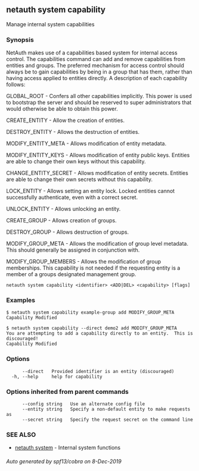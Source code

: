 ## netauth system capability

Manage internal system capabilities

### Synopsis


NetAuth makes use of a capabilities based system for internal access
control.  The capabilities command can add and remove capabilities
from entities and groups.  The preferred mechanism for access control
should always be to gain capabilities by being in a group that has
them, rather than having access applied to entities directly.  A
description of each capability follows:

  GLOBAL_ROOT - Confers all other capabilities implicitly.  This power
    is used to bootstrap the server and should be reserved to super
    administrators that would otherwise be able to obtain this power.

  CREATE_ENTITY - Allow the creation of entities.

  DESTROY_ENTITY - Allows the destruction of entities.

  MODIFY_ENTITY_META - Allows modification of entity metadata.

  MODIFY_ENTITY_KEYS - Allows modification of entity public keys.
    Entities are able to change their own keys without this capability.

  CHANGE_ENTITY_SECRET - Allows modification of entity secrets.
    Entities are able to change their own secrets without this
    capability.

  LOCK_ENTITY - Allows setting an entity lock.  Locked entities cannot
    successfully authenticate, even with a correct secret.

  UNLOCK_ENTITY - Allows unlocking an entity.

  CREATE_GROUP - Allows creation of groups.

  DESTROY_GROUP - Allows destruction of groups.

  MODIFY_GROUP_META - Allows the modification of group level metadata.
    This should generally be assigned in conjunction with.

  MODIFY_GROUP_MEMBERS - Allows the modification of group memberships.
    This capability is not needed if the requesting entity is a member
    of a groups designated management group.


```
netauth system capability <identifier> <ADD|DEL> <capability> [flags]
```

### Examples

```
$ netauth system capability example-group add MODIFY_GROUP_META
Capability Modified

$ netauth system capability --direct demo2 add MODIFY_GROUP_META
You are attempting to add a capability directly to an entity.  This is discouraged!
Capability Modified
```

### Options

```
      --direct   Provided identifier is an entity (discouraged)
  -h, --help     help for capability
```

### Options inherited from parent commands

```
      --config string   Use an alternate config file
      --entity string   Specify a non-default entity to make requests as
      --secret string   Specify the request secret on the command line
```

### SEE ALSO

* [netauth system](netauth_system.md)	 - Internal system functions

###### Auto generated by spf13/cobra on 8-Dec-2019
